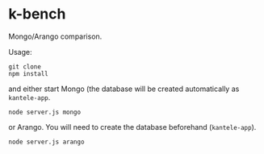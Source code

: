 # k-bench

Mongo/Arango comparison.

Usage:

```
git clone
npm install
```

and either start Mongo (the database will be created automatically as `kantele-app`.
```
node server.js mongo
```

or Arango. You will need to create the database beforehand (`kantele-app`).

```
node server.js arango
```
